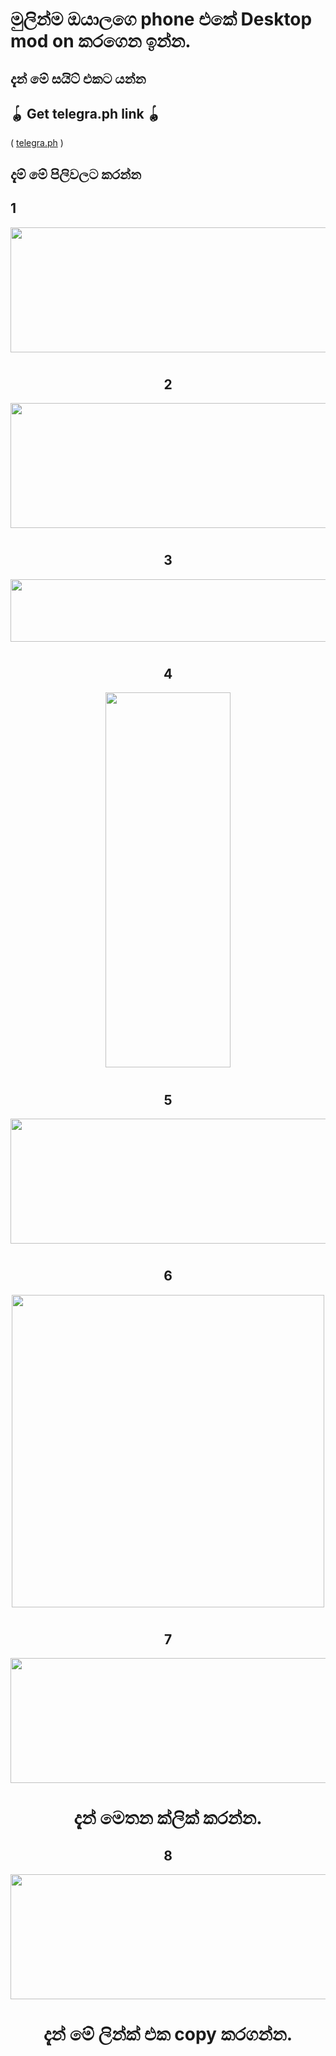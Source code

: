 # මුලින්ම ඔයාලගෙ phone එකේ Desktop mod on කරගෙන ඉන්න.

## දැන් මේ සයිට් එකට යන්න
## 🪀 Get telegra.ph link 🪀           

 ( [telegra.ph](https://telegra.ph/) )

## දැම් මේ පිලිවලට කරන්න

## 1
<div align="center">
  <img src="https://telegra.ph/file/7dc1cd197eda3e49c9434.jpg" width="800" height="200">
  <h1>  </h1>

## 2
<div align="center">
  <img src="https://telegra.ph/file/25a22516055c67a9d572d.jpg" width="800" height="200">
  <h1>  </h1>

## 3
<div align="center">
  <img src="https://telegra.ph/file/eccedb13990b89a6799d3.jpg" width="800" height="100">
  <h1>  </h1>

## 4
<div align="center">
  <img src="https://telegra.ph/file/dde830e7257b619061d74.jpg" width="200" height="600">
  <h1>  </h1>

## 5
<div align="center">
  <img src="https://telegra.ph/file/d0c0a89d7758c6183a946.jpg" width="800" height="200">
  <h1>  </h1>

## 6
<div align="center">
  <img src="https://telegra.ph/file/4d86c5bf51f7cdcfad580.jpg" width="500" height="500">
  <h1>  </h1>

## 7
<div align="center">
  <img src="https://telegra.ph/file/fa6cd134c236f17976be7.jpg" width="800" height="200">
  <h1>දැන් මෙතන ක්ලික් කරන්න.</h1>

## 8
<div align="center">
  <img src="https://telegra.ph/file/4790f8f915311832d9276.jpg" width="800" height="200">
  <h1>දැන් මේ ලින්ක් එක copy කරගන්න.</h1>

